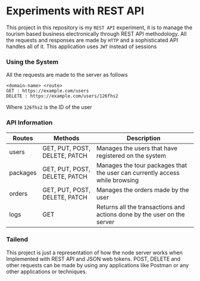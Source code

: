 # Experiments with REST API

This project in this repository is my `REST API` experiment, it is to manage the tourism based business electronically through REST API methodology. All the requests and responses are made by `HTTP` and a sophisticated API handles all of it. This application uses `JWT` instead of sessions

### Using the System

All the requests are made to the server as follows

```
<domain-name> <route>
GET : https://example.com/users
DELETE : https://example.com/users/126fhs2
```

Where `126fhs2` is the ID of the user

### API Information

| Routes   | Methods                       | Description                                                                 |
| -------- | ----------------------------- | --------------------------------------------------------------------------- |
| users    | GET, PUT, POST, DELETE, PATCH | Manages the users that have registered on the system                        |
| packages | GET, PUT, POST, DELETE, PATCH | Manages the tour packages that the user can currently access while browsing |
| orders   | GET, PUT, POST, DELETE, PATCH | Manages the orders made by the user                                         |
| logs     | GET                           | Returns all the transactions and actions done by the user on the server     |

### Tailend

This project is just a representation of how the node server works when Implemented with REST API and JSON web tokens. POST, DELETE and other requests can be made by using any applications like Postman or any other applications or techniques.
